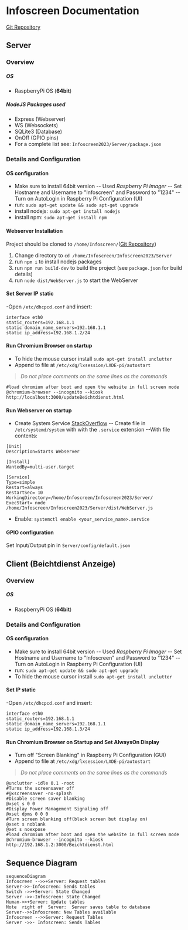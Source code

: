 ﻿
# Infoscreen Documentation
[Git Repository](https://github.com/Snuuson/Infoscreen2023.git)

## Server 

### Overview
##### OS
- RaspberryPi OS (**64bit**)
##### NodeJS Packages used
- Express (Webserver)
- WS (Websockets)
- SQLite3 (Database)
- OnOff (GPIO pins)
- For a complete list see: `Infoscreen2023/Server/package.json`
### Details and Configuration
#### OS configuration
- Make sure to install 64bit version
-- Used *Raspberry Pi Imager* 
-- Set Hostname and Username to  "Infoscreen" and Password to "1234"
-- Turn on AutoLogin in Raspberry Pi Configuration (UI)
- run: `sudo apt-get update && sudo apt-get upgrade`
- install nodejs: `sudo apt-get install nodejs`
- install npm: `sudo apt-get install npm`
#### Webserver Installation
Project should be cloned to `/home/Infoscreen/`([Git Repository](https://github.com/Snuuson/Infoscreen2023.git))
1. Change directory to `cd /home/Infoscreen/Infoscreen2023/Server`
2. run `npm i` to install nodejs packages
3. run `npm run build-dev` to build the project (see `package.json` for build details) 
4. run `node dist/WebServer.js` to start the WebServer 
#### Set Server IP static
-Open `/etc/dhcpcd.conf` and insert:
```
interface eth0
static_routers=192.168.1.1
static domain_name_servers=192.168.1.1
static ip_address=192.168.1.2/24
```


#### Run Chromium Browser on startup
- To hide the mouse cursor install `sudo apt-get install unclutter`
- Append to file at `/etc/xdg/lxsession/LXDE-pi/autostart`
>*Do not place comments on the same lines as the commands*
 ```
 #load chromium after boot and open the website in full screen mode
@chromium-browser --incognito --kiosk http://localhost:3000/updateBeichtdienst.html  
```
#### Run Webserver on startup
- Create System Service [StackOverflow](https://stackoverflow.com/questions/60100830/how-should-i-start-a-node-js-script-automatically)
-- Create file in `/etc/systemd/system`  with with the `.service`  extension
--With file contents:
```
[Unit]
Description=Starts Webserver

[Install]
WantedBy=multi-user.target

[Service]
Type=simple
Restart=always
RestartSec= 10
WorkingDirectory=/home/Infoscreen/Infoscreen2023/Server/
ExecStart= node /home/Infoscreen/Infoscreen2023/Server/dist/WebServer.js
```
- Enable: `systemctl enable <your_service_name>.service`
#### GPIO configuration
Set Input/Output pin in `Server/config/default.json`
## Client (Beichtdienst Anzeige)
### Overview
##### OS
- RaspberryPi OS (**64bit**)
### Details and Configuration
#### OS configuration
- Make sure to install 64bit version
-- Used *Raspberry Pi Imager* 
-- Set Hostname and Username to  "Infoscreen" and Password to "1234"
-- Turn on AutoLogin in Raspberry Pi Configuration (UI)
- run: `sudo apt-get update && sudo apt-get upgrade`
- To hide the mouse cursor install `sudo apt-get install unclutter`

#### Set IP static
-Open `/etc/dhcpcd.conf` and insert:
```
interface eth0
static_routers=192.168.1.1
static domain_name_servers=192.168.1.1
static ip_address=192.168.1.3/24
```

#### Run Chromium Browser on Startup and Set AlwaysOn Display
 - Turn off "Screen Blanking" in Raspberry Pi Configuration (GUI)
 - Append to file at `/etc/xdg/lxsession/LXDE-pi/autostart`
 >*Do not place comments on the same lines as the commands*
```
@unclutter -idle 0.1 -root
#Turns the screensaver off
#@xscreensaver -no-splash		
#Disable screen saver blanking
@xset s 0 0
#Display Power Management Signaling off
@xset dpms 0 0 0
#Turn screen blanking off(black screen but display on)
@xset s noblank
@xet s noexpose
#load chromium after boot and open the website in full screen mode
@chromium-browser --incognito --kiosk http://192.168.1.2:3000/Beichtdienst.html
```
## Sequence Diagram

```mermaid
sequenceDiagram
Infoscreen -->>+Server: Request tables
Server->>-Infoscreen: Sends tables
Switch ->>+Server: State Changed
Server ->>-Infoscreen: State Changed
Human->>+Server: Update tables
Note  right of  Server:  Server saves table to database
Server-->>Infoscreen: New Tables available 
Infoscreen -->>Server: Request Tables
Server ->>- Infoscreen: Sends Tables 
```


